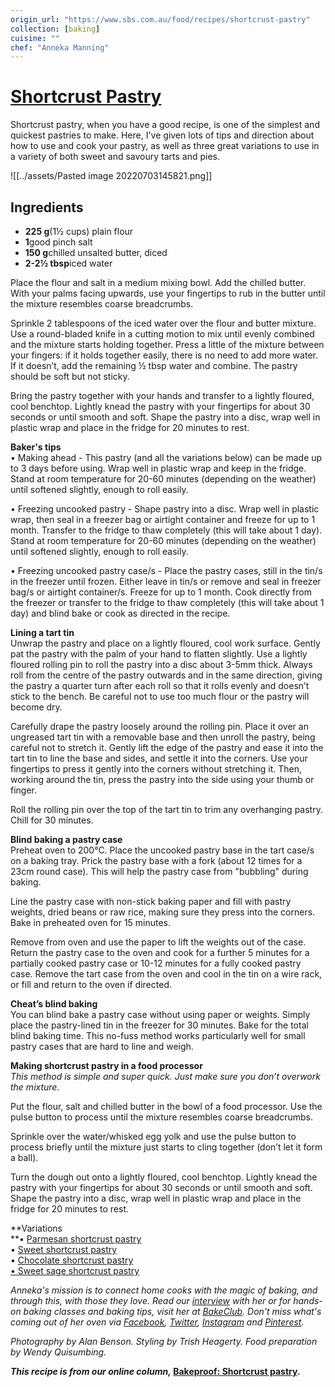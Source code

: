 ```yaml
---
origin_url: "https://www.sbs.com.au/food/recipes/shortcrust-pastry"
collection: [baking]
cuisine: ""
chef: "Anneka Manning"
---
```

# [Shortcrust Pastry](https://www.sbs.com.au/food/recipes/shortcrust-pastry)
Shortcrust pastry, when you have a good recipe, is one of the simplest and quickest pastries to make. Here, I've given lots of tips and direction about how to use and cook your pastry, as well as three great variations to use in a variety of both sweet and savoury tarts and pies.

![[../assets/Pasted image 20220703145821.png]]
## Ingredients

-   **225 g**(1½ cups) plain flour
-   **1**good pinch salt
-   **150 g**chilled unsalted butter, diced
-   **2-2½ tbsp**iced water

Place the flour and salt in a medium mixing bowl. Add the chilled butter. With your palms facing upwards, use your fingertips to rub in the butter until the mixture resembles coarse breadcrumbs.

Sprinkle 2 tablespoons of the iced water over the flour and butter mixture. Use a round-bladed knife in a cutting motion to mix until evenly combined and the mixture starts holding together. Press a little of the mixture between your fingers: if it holds together easily, there is no need to add more water. If it doesn’t, add the remaining ½ tbsp water and combine. The pastry should be soft but not sticky.

Bring the pastry together with your hands and transfer to a lightly floured, cool benchtop. Lightly knead the pastry with your fingertips for about 30 seconds or until smooth and soft. Shape the pastry into a disc, wrap well in plastic wrap and place in the fridge for 20 minutes to rest.

**Baker's tips**  
• Making ahead - This pastry (and all the variations below) can be made up to 3 days before using. Wrap well in plastic wrap and keep in the fridge. Stand at room temperature for 20-60 minutes (depending on the weather) until softened slightly, enough to roll easily.

• Freezing uncooked pastry - Shape pastry into a disc. Wrap well in plastic wrap, then seal in a freezer bag or airtight container and freeze for up to 1 month. Transfer to the fridge to thaw completely (this will take about 1 day). Stand at room temperature for 20-60 minutes (depending on the weather) until softened slightly, enough to roll easily.

• Freezing uncooked pastry case/s - Place the pastry cases, still in the tin/s in the freezer until frozen. Either leave in tin/s or remove and seal in freezer bag/s or airtight container/s. Freeze for up to 1 month. Cook directly from the freezer or transfer to the fridge to thaw completely (this will take about 1 day) and blind bake or cook as directed in the recipe.

**Lining a tart tin**  
Unwrap the pastry and place on a lightly floured, cool work surface. Gently pat the pastry with the palm of your hand to flatten slightly. Use a lightly floured rolling pin to roll the pastry into a disc about 3-5mm thick. Always roll from the centre of the pastry outwards and in the same direction, giving the pastry a quarter turn after each roll so that it rolls evenly and doesn’t stick to the bench. Be careful not to use too much flour or the pastry will become dry.

Carefully drape the pastry loosely around the rolling pin. Place it over an ungreased tart tin with a removable base and then unroll the pastry, being careful not to stretch it. Gently lift the edge of the pastry and ease it into the tart tin to line the base and sides, and settle it into the corners. Use your fingertips to press it gently into the corners without stretching it. Then, working around the tin, press the pastry into the side using your thumb or finger.

Roll the rolling pin over the top of the tart tin to trim any overhanging pastry. Chill for 30 minutes.

**Blind baking a pastry case**  
Preheat oven to 200°C. Place the uncooked pastry base in the tart case/s on a baking tray. Prick the pastry base with a fork (about 12 times for a 23cm round case). This will help the pastry case from "bubbling" during baking.

Line the pastry case with non-stick baking paper and fill with pastry weights, dried beans or raw rice, making sure they press into the corners. Bake in preheated oven for 15 minutes.

Remove from oven and use the paper to lift the weights out of the case. Return the pastry case to the oven and cook for a further 5 minutes for a partially cooked pastry case or 10-12 minutes for a fully cooked pastry case. Remove the tart case from the oven and cool in the tin on a wire rack, or fill and return to the oven if directed.

**Cheat’s blind baking**  
You can blind bake a pastry case without using paper or weights. Simply place the pastry-lined tin in the freezer for 30 minutes. Bake for the total blind baking time. This no-fuss method works particularly well for small pastry cases that are hard to line and weigh.

**Making shortcrust pastry in a food processor**  
_This method is simple and super quick. Just make sure you don’t overwork the mixture._

Put the flour, salt and chilled butter in the bowl of a food processor. Use the pulse button to process until the mixture resembles coarse breadcrumbs.

Sprinkle over the water/whisked egg yolk and use the pulse button to process briefly until the mixture just starts to cling together (don’t let it form a ball).

Turn the dough out onto a lightly floured, cool benchtop. Lightly knead the pastry with your fingertips for about 30 seconds or until smooth and soft. Shape the pastry into a disc, wrap well in plastic wrap and place in the fridge for 20 minutes to rest.

**Variations  
**• [Parmesan shortcrust pastry](http://www.sbs.com.au/food/recipes/parmesan-shortcrust-pastry)  
• [Sweet shortcrust pastry](http://www.sbs.com.au/food/recipes/sweet-shortcrust-pastry)  
• [Chocolate shortcrust pastry  
](http://www.sbs.com.au/food/recipes/chocolate-shortcrust-pastry)[• Sweet sage shortcrust pastry](http://www.sbs.com.au/food/recipes/sweet-sage-shortcrust-pastry)

_Anneka's mission is to connect home cooks with the magic of baking, and through this, with those they love. Read our [interview](http://www.sbs.com.au/food/article/2014/04/04/10-minutes-anneka-manning) with her or for hands-on baking classes and baking tips, visit her at [BakeClub](http://www.bakeclub.com.au/). Don't miss what's coming out of her oven via [Facebook](https://www.facebook.com/bakeclub.australia), [Twitter](https://twitter.com/anneka_manning), [Instagram](http://instagram.com/bakeclub_australia) and [Pinterest](http://www.pinterest.com/annekamanning/pins/)._

_Photography by Alan Benson. Styling by Trish Heagerty. Food preparation by Wendy Quisumbing._

___This recipe is from our online column,_ [Bakeproof: Shortcrust pastry](http://www.sbs.com.au/food/article/2014/06/19/bakeproof-shortcrust-pastry).__